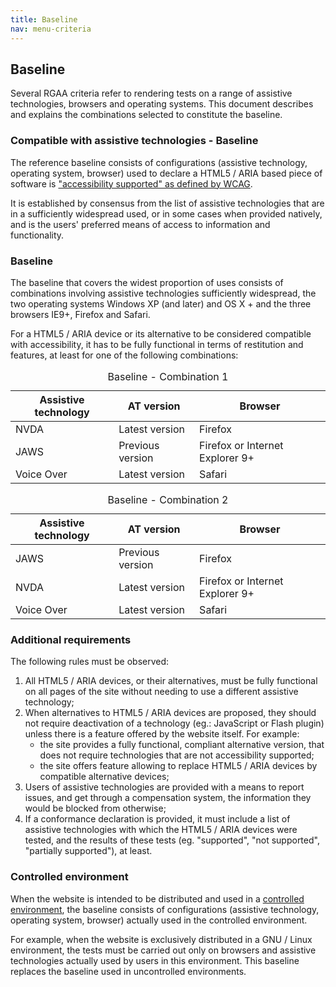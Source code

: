 ```yaml
---
title: Baseline
nav: menu-criteria
---
```


## Baseline

Several RGAA criteria refer to rendering tests on a range of assistive technologies, browsers and operating systems. This document describes and explains the combinations selected to constitute the baseline.

### Compatible with assistive technologies - Baseline

The reference baseline consists of configurations (assistive technology, operating system, browser) used to declare a HTML5 / ARIA based piece of software is ["accessibility supported" as defined by WCAG](http://www.w3.org/Translations/WCAG20-fr/#accessibility-supporteddef).

It is established by consensus from the list of assistive technologies that are in a sufficiently widespread used, or in some cases when provided natively, and is the users' preferred means of access to information and functionality.

### Baseline

The baseline that covers the widest proportion of uses consists of combinations involving assistive technologies sufficiently widespread, the two operating systems Windows XP (and later) and OS X + and the three browsers IE9+, Firefox and Safari.

For a HTML5 / ARIA device or its alternative to be considered compatible with accessibility, it has to be fully functional in terms of restitution and features, at least for one of the following combinations:

<table>
    <caption>Baseline - Combination 1</caption>
    <thead>
        <tr>
            <th scope="col">Assistive technology</th><th scope="col">AT version</th><th scope="col">Browser</th>
        </tr>
    </thead>
    <tbody>
        <tr>
            <td>NVDA</td><td>Latest version</td><td>Firefox</td>
        </tr>
        <tr>
            <td>JAWS</td><td>Previous version</td><td>Firefox or Internet Explorer 9+</td>
        </tr>
        <tr>
            <td>Voice Over</td><td>Latest version</td><td>Safari</td>
        </tr>
    </tbody>
</table>

<table>
    <caption>Baseline - Combination 2</caption>
    <thead>
        <tr>
            <th scope="col">Assistive technology</th><th scope="col">AT version</th><th scope="col">Browser</th>
        </tr>
    </thead>
    <tbody>
        <tr>
            <td>JAWS</td><td>Previous version</td><td>Firefox</td>
        </tr>
        <tr>
            <td>NVDA</td><td>Latest version</td><td>Firefox or Internet Explorer 9+</td>
        </tr>
        <tr>
            <td>Voice Over</td><td>Latest version</td><td>Safari</td>
        </tr>
    </tbody>
</table>

### Additional requirements

The following rules must be observed:

1.  All HTML5 / ARIA devices, or their alternatives, must be fully functional on all pages of the site without needing to use a different assistive technology;
2.  When alternatives to HTML5 / ARIA devices are proposed, they should not require deactivation of a technology (eg.: JavaScript or Flash plugin) unless there is a feature offered by the website itself. For example:
    *   the site provides a fully functional, compliant alternative version, that does not require technologies that are not accessibility supported;
    *   the site offers feature allowing to replace HTML5 / ARIA devices by compatible alternative devices;
3.  Users of assistive technologies are provided with a means to report issues, and get through a compensation system, the information they would be blocked from otherwise;
4.  If a conformance declaration is provided, it must include a list of assistive technologies with which the HTML5 / ARIA devices were tested, and the results of these tests (eg. "supported", "not supported", "partially supported"), at least.

### Controlled environment

When the website is intended to be distributed and used in a [controlled environment](./glossary.html#mEnvMait), the baseline consists of configurations (assistive technology, operating system, browser) actually used in the controlled environment.

For example, when the website is exclusively distributed in a GNU / Linux environment, the tests must be carried out only on browsers and assistive technologies actually used by users in this environment. This baseline replaces the baseline used in uncontrolled environments.

